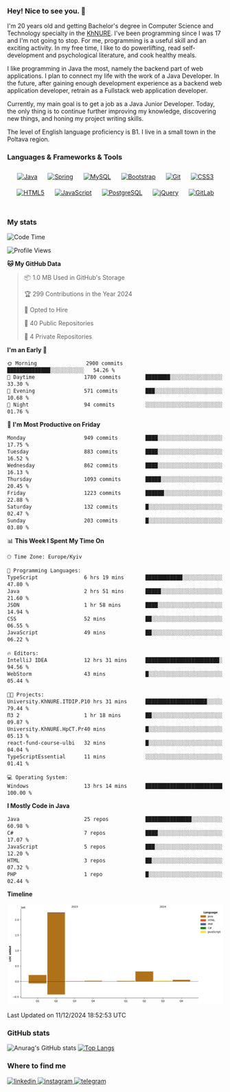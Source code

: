 ### Hey! Nice to see you. 👋

I'm 20 years old and getting Bachelor's degree in Computer Science and Technology
specialty in the [KhNURE][1]. I've been programming since I was 17 and I'm not going
to stop. For me, programming is a useful skill and an exciting activity. In my free
time, I like to do powerlifting, read self-development and psychological literature,
and cook healthy meals.

I like programming in Java the most, namely the backend part of web applications.
I plan to connect my life with the work of a Java Developer. In the future, after 
gaining enough development experience as a backend web application developer, 
retrain as a Fullstack web application developer. 

Currently, my main goal is to get a job as a Java Junior Developer. 
Today, the only thing is to continue further improving my knowledge, discovering 
new things, and honing my project writing skills.

The level of English language proficiency is B1. I live in a small town in the
Poltava region.

### Languages & Frameworks & Tools
<div align="center">  
<a href="https://www.java.com/" target="_blank"><img style="margin: 10px" src="https://profilinator.rishav.dev/skills-assets/java-original-wordmark.svg" alt="Java" height="50" /></a>
<a href="https://docs.spring.io/spring-framework/docs/3.0.x/reference/expressions.html#:~:text=The%20Spring%20Expression%20Language%20(SpEL,and%20basic%20string%20templating%20functionality." target="_blank"><img style="margin: 10px" src="https://profilinator.rishav.dev/skills-assets/springio-icon.svg" alt="Spring" height="50" /></a>
<a href="https://www.mysql.com/" target="_blank"><img style="margin: 10px" src="https://profilinator.rishav.dev/skills-assets/mysql-original-wordmark.svg" alt="MySQL" height="50" /></a>
<a href="https://getbootstrap.com/docs/3.4/javascript/" target="_blank"><img style="margin: 10px" src="https://profilinator.rishav.dev/skills-assets/bootstrap-plain.svg" alt="Bootstrap" height="50" /></a>  
<a href="https://github.com/" target="_blank"><img style="margin: 10px" src="https://profilinator.rishav.dev/skills-assets/git-scm-icon.svg" alt="Git" height="50" /></a>
<a href="https://www.w3schools.com/css/" target="_blank"><img style="margin: 10px" src="https://profilinator.rishav.dev/skills-assets/css3-original-wordmark.svg" alt="CSS3" height="50" /></a>  
<a href="https://en.wikipedia.org/wiki/HTML5" target="_blank"><img style="margin: 10px" src="https://profilinator.rishav.dev/skills-assets/html5-original-wordmark.svg" alt="HTML5" height="50" /></a>  
<a href="https://www.javascript.com/" target="_blank"><img style="margin: 10px" src="https://profilinator.rishav.dev/skills-assets/javascript-original.svg" alt="JavaScript" height="50" /></a>  
<a href="https://www.postgresql.org/" target="_blank"><img style="margin: 10px" src="https://profilinator.rishav.dev/skills-assets/postgresql-original-wordmark.svg" alt="PostgreSQL" height="50" /></a>  
<a href="https://jquery.com/" target="_blank"><img style="margin: 10px" src="https://profilinator.rishav.dev/skills-assets/jquery.png" alt="jQuery" height="50" /></a>
<a href="https://about.gitlab.com/" target="_blank"><img style="margin: 10px" src="https://profilinator.rishav.dev/skills-assets/gitlab.svg" alt="GitLab" height="50" /></a>  
</div>  

<br/>  

### My stats 

<!--START_SECTION:waka-->
![Code Time](http://img.shields.io/badge/Code%20Time-1%2C192%20hrs%2035%20mins-blue)

![Profile Views](http://img.shields.io/badge/Profile%20Views-0-blue)

**🐱 My GitHub Data** 

> 📦 1.0 MB Used in GitHub's Storage 
 > 
> 🏆 299 Contributions in the Year 2024
 > 
> 💼 Opted to Hire
 > 
> 📜 40 Public Repositories 
 > 
> 🔑 4 Private Repositories 
 > 
**I'm an Early 🐤** 

```text
🌞 Morning                2900 commits        ██████████████░░░░░░░░░░░   54.26 % 
🌆 Daytime                1780 commits        ████████░░░░░░░░░░░░░░░░░   33.30 % 
🌃 Evening                571 commits         ███░░░░░░░░░░░░░░░░░░░░░░   10.68 % 
🌙 Night                  94 commits          ░░░░░░░░░░░░░░░░░░░░░░░░░   01.76 % 
```
📅 **I'm Most Productive on Friday** 

```text
Monday                   949 commits         ████░░░░░░░░░░░░░░░░░░░░░   17.75 % 
Tuesday                  883 commits         ████░░░░░░░░░░░░░░░░░░░░░   16.52 % 
Wednesday                862 commits         ████░░░░░░░░░░░░░░░░░░░░░   16.13 % 
Thursday                 1093 commits        █████░░░░░░░░░░░░░░░░░░░░   20.45 % 
Friday                   1223 commits        ██████░░░░░░░░░░░░░░░░░░░   22.88 % 
Saturday                 132 commits         █░░░░░░░░░░░░░░░░░░░░░░░░   02.47 % 
Sunday                   203 commits         █░░░░░░░░░░░░░░░░░░░░░░░░   03.80 % 
```


📊 **This Week I Spent My Time On** 

```text
🕑︎ Time Zone: Europe/Kyiv

💬 Programming Languages: 
TypeScript               6 hrs 19 mins       ████████████░░░░░░░░░░░░░   47.80 % 
Java                     2 hrs 51 mins       █████░░░░░░░░░░░░░░░░░░░░   21.60 % 
JSON                     1 hr 58 mins        ████░░░░░░░░░░░░░░░░░░░░░   14.94 % 
CSS                      52 mins             ██░░░░░░░░░░░░░░░░░░░░░░░   06.55 % 
JavaScript               49 mins             ██░░░░░░░░░░░░░░░░░░░░░░░   06.22 % 

🔥 Editors: 
IntelliJ IDEA            12 hrs 31 mins      ████████████████████████░   94.56 % 
WebStorm                 43 mins             █░░░░░░░░░░░░░░░░░░░░░░░░   05.44 % 

🐱‍💻 Projects: 
University.KhNURE.ITDIP.P10 hrs 31 mins      ████████████████████░░░░░   79.44 % 
ПЗ 2                     1 hr 18 mins        ██░░░░░░░░░░░░░░░░░░░░░░░   09.87 % 
University.KhNURE.HpCT.Pr40 mins             █░░░░░░░░░░░░░░░░░░░░░░░░   05.13 % 
react-fund-course-ulbi   32 mins             █░░░░░░░░░░░░░░░░░░░░░░░░   04.04 % 
TypeScriptEssential      11 mins             ░░░░░░░░░░░░░░░░░░░░░░░░░   01.41 % 

💻 Operating System: 
Windows                  13 hrs 14 mins      █████████████████████████   100.00 % 
```

**I Mostly Code in Java** 

```text
Java                     25 repos            ███████████████░░░░░░░░░░   60.98 % 
C#                       7 repos             ████░░░░░░░░░░░░░░░░░░░░░   17.07 % 
JavaScript               5 repos             ███░░░░░░░░░░░░░░░░░░░░░░   12.20 % 
HTML                     3 repos             ██░░░░░░░░░░░░░░░░░░░░░░░   07.32 % 
PHP                      1 repo              █░░░░░░░░░░░░░░░░░░░░░░░░   02.44 % 
```



**Timeline**

![Lines of Code chart](https://raw.githubusercontent.com/StasonMendelso/StasonMendelso/main/assets/bar_graph.png)


 Last Updated on 11/12/2024 18:52:53 UTC
<!--END_SECTION:waka-->

### GitHub stats
![Anurag's GitHub stats](https://github-readme-stats-sigma-five.vercel.app/api?username=stasonMendelso&show_icons=true&theme=transparent)
[![Top Langs](https://github-readme-stats-sigma-five.vercel.app/api/top-langs/?username=stasonMendelso)](https://github.com/stasonMendelso/github-readme-stats)
### Where to find me

<div align="start">
<a href="https://linkedin.com/in/stanislav-hlova-0b2a00265/" target="_blank">
<img src=https://img.shields.io/badge/linkedin-%231E77B5.svg?&style=for-the-badge&logo=linkedin&logoColor=white alt=linkedin style="margin-bottom: 5px;" />
</a>
<a href="https://instagram.com/stasonMendelson" target="_blank">
<img src=https://img.shields.io/badge/instagram-%23000000.svg?&style=for-the-badge&logo=instagram&logoColor=white alt=instagram style="margin-bottom: 5px;" />
</a> 
<a href="https://t.me/Stason_Mendelson" target="_blank">
<img src=https://img.shields.io/badge/telegram-%231E77B5.svg?&style=for-the-badge&logo=telegram&logoColor=white alt=telegram style="margin-bottom: 5px;" />
</a>  
</div>  

[1]:[https://nure.ua/en/]

